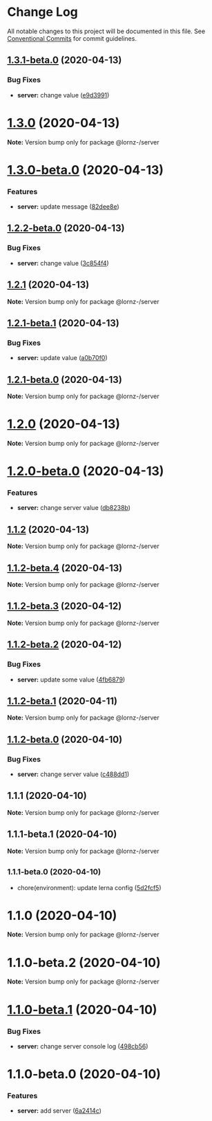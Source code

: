 # Change Log

All notable changes to this project will be documented in this file.
See [Conventional Commits](https://conventionalcommits.org) for commit guidelines.

## [1.3.1-beta.0](https://github.com/Lornz-/lerna-semantic-release-demo/compare/@lornz-/server@1.3.0...@lornz-/server@1.3.1-beta.0) (2020-04-13)


### Bug Fixes

* **server:** change value ([e9d3991](https://github.com/Lornz-/lerna-semantic-release-demo/commit/e9d399127136e8d18dea5224b099abf384a87f29))





# [1.3.0](https://github.com/Lornz-/lerna-semantic-release-demo/compare/@lornz-/server@1.3.0-beta.0...@lornz-/server@1.3.0) (2020-04-13)

**Note:** Version bump only for package @lornz-/server





# [1.3.0-beta.0](https://github.com/Lornz-/lerna-semantic-release-demo/compare/@lornz-/server@1.2.1...@lornz-/server@1.3.0-beta.0) (2020-04-13)


### Features

* **server:** update message ([82dee8e](https://github.com/Lornz-/lerna-semantic-release-demo/commit/82dee8e54374fda6157f23141f179b6e08af12c5))
## [1.2.2-beta.0](https://github.com/Lornz-/lerna-semantic-release-demo/compare/@lornz-/server@1.2.1...@lornz-/server@1.2.2-beta.0) (2020-04-13)


### Bug Fixes

* **server:** change value ([3c854f4](https://github.com/Lornz-/lerna-semantic-release-demo/commit/3c854f4bd6f373eb5357e0d685f8d8fcb52a87e1))





## [1.2.1](https://github.com/Lornz-/lerna-semantic-release-demo/compare/@lornz-/server@1.2.1-beta.1...@lornz-/server@1.2.1) (2020-04-13)

**Note:** Version bump only for package @lornz-/server





## [1.2.1-beta.1](https://github.com/Lornz-/lerna-semantic-release-demo/compare/@lornz-/server@1.2.1-beta.0...@lornz-/server@1.2.1-beta.1) (2020-04-13)


### Bug Fixes

* **server:** update value ([a0b70f0](https://github.com/Lornz-/lerna-semantic-release-demo/commit/a0b70f08e9ba7a8ed5af158276c766e3843bc9bb))





## [1.2.1-beta.0](https://github.com/Lornz-/lerna-semantic-release-demo/compare/@lornz-/server@1.2.0...@lornz-/server@1.2.1-beta.0) (2020-04-13)

**Note:** Version bump only for package @lornz-/server





# [1.2.0](https://github.com/Lornz-/lerna-semantic-release-demo/compare/@lornz-/server@1.2.0-beta.0...@lornz-/server@1.2.0) (2020-04-13)

**Note:** Version bump only for package @lornz-/server





# [1.2.0-beta.0](https://github.com/Lornz-/lerna-semantic-release-demo/compare/@lornz-/server@1.1.2...@lornz-/server@1.2.0-beta.0) (2020-04-13)


### Features

* **server:** change server value ([db8238b](https://github.com/Lornz-/lerna-semantic-release-demo/commit/db8238bd7a33323391ea9c5d9b7c55516b17fc8e))





## [1.1.2](https://github.com/Lornz-/lerna-semantic-release-demo/compare/@lornz-/server@1.1.2-beta.4...@lornz-/server@1.1.2) (2020-04-13)

**Note:** Version bump only for package @lornz-/server





## [1.1.2-beta.4](https://github.com/Lornz-/lerna-semantic-release-demo/compare/@lornz-/server@1.1.2-beta.3...@lornz-/server@1.1.2-beta.4) (2020-04-13)

**Note:** Version bump only for package @lornz-/server





## [1.1.2-beta.3](https://github.com/Lornz-/lerna-semantic-release-demo/compare/@lornz-/server@1.1.2-beta.2...@lornz-/server@1.1.2-beta.3) (2020-04-12)

**Note:** Version bump only for package @lornz-/server





## [1.1.2-beta.2](https://github.com/Lornz-/lerna-semantic-release-demo/compare/@lornz-/server@1.1.2-beta.1...@lornz-/server@1.1.2-beta.2) (2020-04-12)


### Bug Fixes

* **server:** update some value ([4fb6879](https://github.com/Lornz-/lerna-semantic-release-demo/commit/4fb68795c32b250a852b1a76f7c3d490bca67cf6))





## [1.1.2-beta.1](https://github.com/Lornz-/lerna-semantic-release-demo/compare/@lornz-/server@1.1.2-beta.0...@lornz-/server@1.1.2-beta.1) (2020-04-11)

**Note:** Version bump only for package @lornz-/server





## [1.1.2-beta.0](https://github.com/Lornz-/lerna-semantic-release-demo/compare/@lornz-/server@1.1.1...@lornz-/server@1.1.2-beta.0) (2020-04-10)


### Bug Fixes

* **server:** change server value ([c488dd1](https://github.com/Lornz-/lerna-semantic-release-demo/commit/c488dd1423ae0f676e99d31b3638eb3e5dd7f4c8))





## 1.1.1 (2020-04-10)

**Note:** Version bump only for package @lornz-/server





## 1.1.1-beta.1 (2020-04-10)

**Note:** Version bump only for package @lornz-/server





## <small>1.1.1-beta.0 (2020-04-10)</small>

* chore(environment): update lerna config ([5d2fcf5](https://github.com/Lornz-/lerna-semantic-release-demo/commit/5d2fcf5))





# 1.1.0 (2020-04-10)

**Note:** Version bump only for package @lornz-/server





# 1.1.0-beta.2 (2020-04-10)

**Note:** Version bump only for package @lornz-/server





# [1.1.0-beta.1](https://github.com/Lornz-/lerna-semantic-release-demo/compare/@lornz-/server@1.1.0-beta.0...@lornz-/server@1.1.0-beta.1) (2020-04-10)


### Bug Fixes

* **server:** change server console log ([498cb56](https://github.com/Lornz-/lerna-semantic-release-demo/commit/498cb5640f511c5a0f7782aa61a1c9c87a1d1810))





# 1.1.0-beta.0 (2020-04-10)


### Features

* **server:** add server ([6a2414c](https://github.com/Lornz-/lerna-semantic-release-demo/commit/6a2414cae880a379695784d346ddddfb472b62e6))
